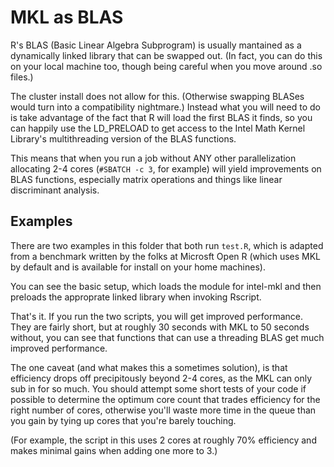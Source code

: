 # MKL as BLAS

R's BLAS (Basic Linear Algebra Subprogram) is usually 
mantained as a dynamically linked library that can be swapped
out. (In fact, you can do this on your local machine too, though
being careful when you move around .so files.)

The cluster install does not allow for this. (Otherwise
swapping BLASes would turn into a compatibility nightmare.)
Instead what you will need to do is take advantage of the fact
that R will load the first BLAS it finds, so you can happily use
the LD_PRELOAD to get access to the Intel Math Kernel Library's 
multithreading version of the BLAS functions.

This means that when you run a job without ANY other parallelization
allocating 2-4 cores (`#SBATCH -c 3`, for example) will yield 
improvements on BLAS functions, especially matrix operations and 
things like linear discriminant analysis.

## Examples

There are two examples in this folder that both run `test.R`, which
is adapted from a benchmark written by the folks at Microsft Open R
(which uses MKL by default and is available for install on your 
home machines). 

You can see the basic setup, which loads the module for intel-mkl and
then preloads the approprate linked library when invoking Rscript.

That's it. If you run the two scripts, you will get improved performance.
They are fairly short, but at roughly 30 seconds with MKL to 50 seconds
without, you can see that functions that can use a threading BLAS get
much improved performance.

The one caveat (and what makes this a sometimes solution), is that 
efficiency drops off precipitously beyond 2-4 cores, as the MKL can 
only sub in for so much. You should attempt some short tests of your 
code if possible to determine the optimum core count that trades efficiency
for the right number of cores, otherwise you'll waste more time in
the queue than you gain by tying up cores that you're barely touching.

(For example, the script in this uses 2 cores at roughly 70% efficiency
and makes minimal gains when adding one more to 3.) 
